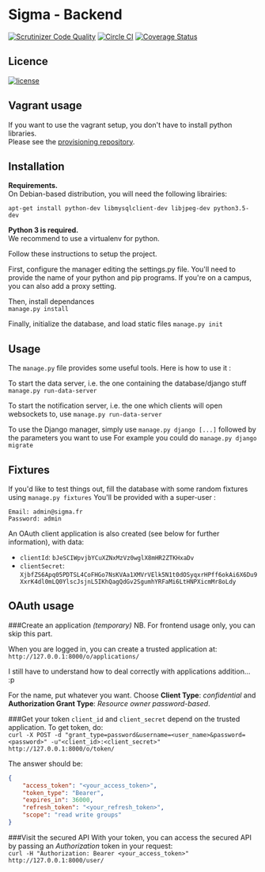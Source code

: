 Sigma - Backend
===============

[![Scrutinizer Code Quality](https://scrutinizer-ci.com/g/ProjetSigma/backend/badges/quality-score.png?b=master)](https://scrutinizer-ci.com/g/ProjetSigma/backend/?branch=master)
[![Circle CI](https://circleci.com/gh/ProjetSigma/backend.svg?style=svg)](https://circleci.com/gh/ProjetSigma/backend)
[![Coverage Status](https://coveralls.io/repos/github/ProjetSigma/backend/badge.svg?branch=master)](https://coveralls.io/github/ProjetSigma/backend?branch=master)

## Licence
<a href="https://github.com/ProjetSigma/backend/blob/master/LICENSE.md">
<img src="https://img.shields.io/badge/license-GNU%20Affero%20General%20Public%20License%20%28AGPL%29%20v3.0-blue.svg" alt="license" />
</a>


Vagrant usage
-------------
If you want to use the vagrant setup, you don't have to install python libraries.  
Please see the [provisioning repository](https://github.com/ProjetSigma/provisioning).

Installation
------------

**Requirements.**  
On Debian-based distribution, you will need the following librairies:
```[sh]
apt-get install python-dev libmysqlclient-dev libjpeg-dev python3.5-dev
```

**Python 3 is required.**  
We recommend to use a virtualenv for python.

Follow these instructions to setup the project.

First, configure the manager editing the settings.py file.
You'll need to provide the name of your python and pip programs.
If you're on a campus, you can also add a proxy setting.

Then, install dependances  
`manage.py install`

Finally, initialize the database, and load static files
`manage.py init`

Usage
-----

The `manage.py` file provides some useful tools. Here is how to use it :

To start the data server, i.e. the one containing the database/django stuff
`manage.py run-data-server`

To start the notification server, i.e. the one which clients will open websockets to, use
`manage.py run-data-server`

To use the Django manager, simply use `manage.py django [...]` followed by the parameters you want to use
For example you could do `manage.py django migrate`

Fixtures
--------

If you'd like to test things out, fill the database with some random fixtures using
`manage.py fixtures`
You'll be provided with a super-user :
```
Email: admin@sigma.fr
Password: admin
```

An OAuth client application is also created (see below for further information), with data:
* `clientId`: `bJeSCIWpvjbYCuXZNxMzVz0wglX8mHR2ZTKHxaDv`
* `clientSecret`: `XjbfZS6Apq05PDTSL4CoFHGo7NsKVAa1XMVrVElk5N1t0dOSyqxrHPff6okAi6X6Du9XxrK4dl0mLQ0YlscJsjnL5IKhQagQdGv2SgumhYRFaMi6LtHNPXicmMr8oLdy`




OAuth usage
-----------

###Create an application *(temporary)*
NB. For frontend usage only, you can skip this part.

When you are logged in, you can create a trusted application at: `http://127.0.0.1:8000/o/applications/`  

I still have to understand how to deal correctly with applications addition... :p

For the name, put whatever you want. Choose **Client Type**: *confidential* and **Authorization Grant Type**: *Resource owner password-based*.

###Get your token
`client_id` and `client_secret` depend on the trusted application. To get token, do:  
`curl -X POST -d "grant_type=password&username=<user_name>&password=<password>" -u"<client_id>:<client_secret>" http://127.0.0.1:8000/o/token/`

The answer should be:
```json
{
    "access_token": "<your_access_token>",
    "token_type": "Bearer",
    "expires_in": 36000,
    "refresh_token": "<your_refresh_token>",
    "scope": "read write groups"
}
```

###Visit the secured API
With your token, you can access the secured API by passing an *Authorization* token in your request:  
`curl -H "Authorization: Bearer <your_access_token>" http://127.0.0.1:8000/user/`
